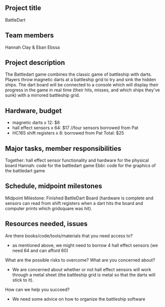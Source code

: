 ## Project title
BattleDart

## Team members
Hannah Clay & Eban Ebssa

## Project description
The Battledart game combines the classic game of battleship with darts. Players throw magnetic
darts at a battleship grid to try and sink the hidden ships. The dart board will be connected to a
console which will display their progress in the game in real time (their hits, misses, and which
ships they've sunk) with a mirrored battleship grid. 

## Hardware, budget
- magnetic darts x 12: $8
- hall effect sensors x 64: $17         //four sensors borrowed from Pat
- HC165 shift registers x 8: borrowed from Pat
Total: $25

## Major tasks, member responsibilities
Together: hall effect sensor functionality and hardware for the physical board
Hannah: code for the battledart game
Ebbi: code for the graphics of the battledart game

## Schedule, midpoint milestones
Midpoint Milestone: Finished BattleDart Board (hardware is complete and sensors can read from shift
registers when a dart hits the board and computer prints which gridsquare was hit).  

## Resources needed, issues
Are there books/code/tools/materials that you need access to?
- as mentioned above, we might need to borrow 4 hall effect sensors (we need 64 and can afford 60)

What are the possible risks to overcome? What are you concerned about? 
- We are concerned about whether or not hall effect sensors will work through a metal sheet (the
battleship grid is metal so that the darts will stick to it). 

How can we help you succeed?
- We need some advice on how to organize the battleship software
